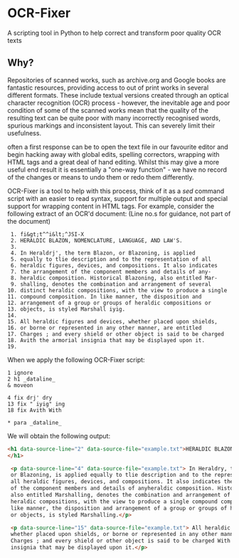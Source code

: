 # OCR-Fixer
A scripting tool in Python to help correct and transform poor quality OCR texts 

## Why?

Repositories of scanned works, such as archive.org and Google books are fantastic resources, providing access to out of
print works in several different formats.  These include textual versions created through an optical character recognition 
(OCR) process -  however, the inevitable age and poor condition of some of the scanned works mean that the quality of the resulting text
can be quite poor with many incorrectly recognised words,  spurious markings and inconsistent layout. This can severely limit
their usefulness.

 often a first response can be to open the text file in our favourite editor and begin hacking away with global edits,
 spelling correctors, wrapping with HTML tags and a great deal of hand editing. Whilst this may give a more useful end
 result it is essentially a "one-way function" - we have no record of the changes or means to undo them or redo them
 differently.

OCR-Fixer is a tool to help with this process, think of it as a *sed* command script with an easier to read syntax,
support for multiple output and special support for wrapping content in HTML tags. For example, consider the following
extract of an OCR'd document: (Line no.s for guidance, not part of the document)

```
 1. fi&gt;t^^i&lt;^JSI-X 
 2. HERALDIC BLAZON, NOMENCLATURE, LANGUAGE, AND LAW'S. 
 3.
 4. In Heraldrj', the term Blazon, or Blazoning, is applied 
 5. equally to tlie description and to the representation of all 
 6. heraldic figures, devices, and compositions. It also indicates 
 7. the arrangement of the component members and details of any- 
 8. heraldic composition. Historical Blazoning, also entitled Mar- 
 9. shalling, denotes the combination and arrangement of several 
10. distinct heraldic compositions, with the view to produce a single 
11. compound composition. In like manner, the disposition and 
12. arrangement of a group or groups of heraldic compositions or 
13. objects, is styled Marshall iyig. 
14.
15. All heraldic figures and devices, whether placed upon shields, 
16. or borne or represented in any other manner, are entitled 
17. Charges ; and every shield or other object is said to be charged 
18. Avith the armorial insignia that may be displayed upon it. 
19.
```
When we apply the following OCR-Fixer script:
```
1 ignore
2 h1 _dataline_
& moveon

4 fix drj' dry
13 fix " iyig" ing
18 fix Avith With

* para _dataline_
```
We will obtain the following output:
```html
<h1 data-source-line="2" data-source-file="example.txt">HERALDIC BLAZON, NOMENCLATURE, LANGUAGE, AND LAW'S. 
</h1>

 <p data-source-line="4" data-source-file="example.txt"> In Heraldry, the term Blazon,
 or Blazoning, is applied equally to tlie description and to the representation of
 all heraldic figures, devices, and compositions. It also indicates the arrangement
 of the component members and details of anyheraldic composition. Historical Blazoning,
 also entitled Marshalling, denotes the combination and arrangement of several distinct
 heraldic compositions, with the view to produce a single compound composition. In
 like manner, the disposition and arrangement of a group or groups of heraldic compositions
 or objects, is styled Marshalling.</p>

 <p data-source-line="15" data-source-file="example.txt"> All heraldic figures and devices,
 whether placed upon shields, or borne or represented in any other manner, are entitled
 Charges ; and every shield or other object is said to be charged With the armorial
 insignia that may be displayed upon it.</p>
```
